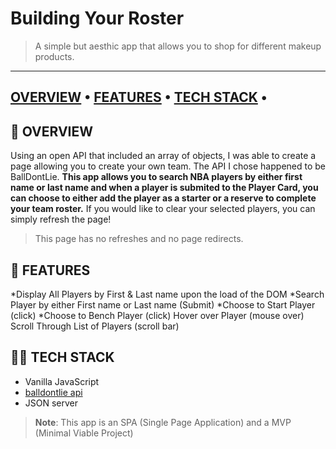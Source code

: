 

# Building Your Roster
> A simple but aesthic app that allows you to shop for different makeup products.
---
[OVERVIEW](https://github.com/LcMason/NBAProject#overview) • 
[FEATURES](https://github.com/LcMason/NBAProject#features) • 
[TECH STACK](https://github.com/LcMason/NBAProject#tech-stack) • 
---
## 📖 OVERVIEW 
Using an open API that included an array of objects, I was able to create a page allowing you to create your own team. The API I chose happened to be BallDontLie. **This app allows you to search NBA players by either first name or last name and when a player is submited to the Player Card, you can choose to either add the player as a starter or a reserve to complete your team roster.** If you would like to clear your selected players, you can simply refresh the page! 



>This page has no refreshes and no page redirects. 

## 🌟 FEATURES
*Display All Players by First & Last name upon the load of the DOM
*Search Player by either First name or Last name (Submit)
*Choose to Start Player (click)
*Choose to Bench Player (click)
Hover over Player (mouse over)
Scroll Through List of Players (scroll bar)


## 👨‍💻 TECH STACK
- Vanilla JavaScript
- [balldontlie api](https://dribbble.com/shots/6388438-Player-Stats)
- JSON server

>**Note**: This app is an SPA (Single Page Application) and a MVP (Minimal Viable Project)

